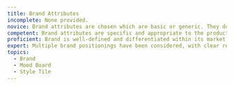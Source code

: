 ```yaml
---
title: Brand Attributes
incomplete: None provided.
novice: Brand attributes are chosen which are basic or generic. They don't create a strong sense of personality or brand unique to this product, or they are simply inappropriate to the product.
competent: Brand attributes are specific and appropriate to the product, and some thought has been given to make these strong, rather than generic, choices.
proficient: Brand is well-defined and differentiated within its market.
expert: Multiple brand positionings have been considered, with clear reasoning for the chosen direction in consideration of the market, business strategy, and user expectations.
topics:
  - Brand
  - Mood Board
  - Style Tile
---
```

